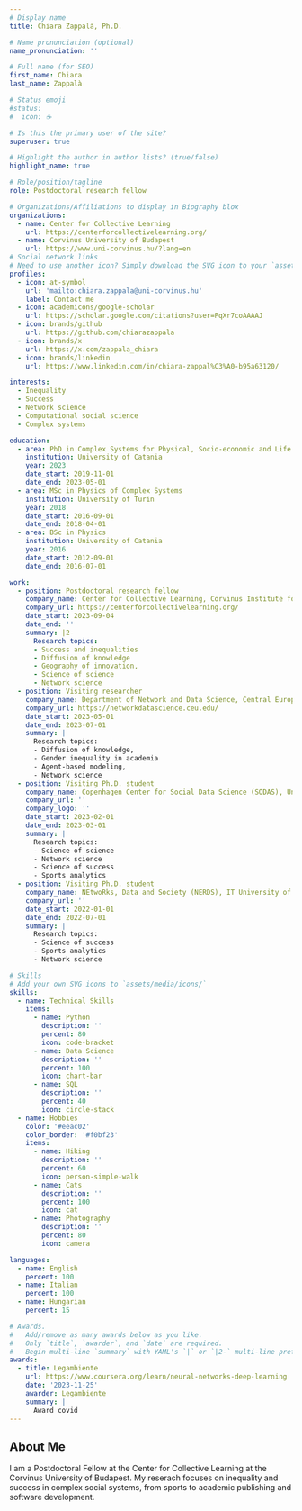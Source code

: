 ```yaml
---
# Display name
title: Chiara Zappalà, Ph.D.

# Name pronunciation (optional)
name_pronunciation: ''

# Full name (for SEO)
first_name: Chiara
last_name: Zappalà

# Status emoji
#status:
#  icon: ☕️

# Is this the primary user of the site?
superuser: true

# Highlight the author in author lists? (true/false)
highlight_name: true

# Role/position/tagline
role: Postdoctoral research fellow

# Organizations/Affiliations to display in Biography blox
organizations:
  - name: Center for Collective Learning
    url: https://centerforcollectivelearning.org/
  - name: Corvinus University of Budapest
    url: https://www.uni-corvinus.hu/?lang=en
# Social network links
# Need to use another icon? Simply download the SVG icon to your `assets/media/icons/` folder.
profiles:
  - icon: at-symbol
    url: 'mailto:chiara.zappala@uni-corvinus.hu'
    label: Contact me
  - icon: academicons/google-scholar
    url: https://scholar.google.com/citations?user=PqXr7coAAAAJ
  - icon: brands/github
    url: https://github.com/chiarazappala  
  - icon: brands/x
    url: https://x.com/zappala_chiara
  - icon: brands/linkedin
    url: https://www.linkedin.com/in/chiara-zappal%C3%A0-b95a63120/

interests:
  - Inequality
  - Success
  - Network science
  - Computational social science
  - Complex systems

education:
  - area: PhD in Complex Systems for Physical, Socio-economic and Life Sciences
    institution: University of Catania
    year: 2023
    date_start: 2019-11-01
    date_end: 2023-05-01
  - area: MSc in Physics of Complex Systems
    institution: University of Turin
    year: 2018
    date_start: 2016-09-01
    date_end: 2018-04-01
  - area: BSc in Physics
    institution: University of Catania
    year: 2016
    date_start: 2012-09-01
    date_end: 2016-07-01

work:
  - position: Postdoctoral research fellow
    company_name: Center for Collective Learning, Corvinus Institute for Advanced Studies, Corvinus University of Budapest
    company_url: https://centerforcollectivelearning.org/
    date_start: 2023-09-04
    date_end: ''
    summary: |2-
      Research topics:
      - Success and inequalities 
      - Diffusion of knowledge 
      - Geography of innovation,
      - Science of science
      - Network science
  - position: Visiting researcher
    company_name: Department of Network and Data Science, Central European University
    company_url: https://networkdatascience.ceu.edu/
    date_start: 2023-05-01
    date_end: 2023-07-01
    summary: |
      Research topics:
      - Diffusion of knowledge, 
      - Gender inequality in academia
      - Agent-based modeling,
      - Network science
  - position: Visiting Ph.D. student
    company_name: Copenhagen Center for Social Data Science (SODAS), University of Copenhagen
    company_url: ''
    company_logo: ''
    date_start: 2023-02-01
    date_end: 2023-03-01
    summary: |
      Research topics:
      - Science of science 
      - Network science
      - Science of success
      - Sports analytics
  - position: Visiting Ph.D. student
    company_name: NEtwoRks, Data and Society (NERDS), IT University of Copenhagen
    company_url: ''
    date_start: 2022-01-01
    date_end: 2022-07-01
    summary: |
      Research topics:
      - Science of success
      - Sports analytics
      - Network science

# Skills
# Add your own SVG icons to `assets/media/icons/`
skills:
  - name: Technical Skills
    items:
      - name: Python
        description: ''
        percent: 80
        icon: code-bracket
      - name: Data Science
        description: ''
        percent: 100
        icon: chart-bar
      - name: SQL
        description: ''
        percent: 40
        icon: circle-stack
  - name: Hobbies
    color: '#eeac02'
    color_border: '#f0bf23'
    items:
      - name: Hiking
        description: ''
        percent: 60
        icon: person-simple-walk
      - name: Cats
        description: ''
        percent: 100
        icon: cat
      - name: Photography
        description: ''
        percent: 80
        icon: camera

languages:
  - name: English
    percent: 100
  - name: Italian
    percent: 100
  - name: Hungarian
    percent: 15

# Awards.
#   Add/remove as many awards below as you like.
#   Only `title`, `awarder`, and `date` are required.
#   Begin multi-line `summary` with YAML's `|` or `|2-` multi-line prefix and indent 2 spaces below.
awards:
  - title: Legambiente
    url: https://www.coursera.org/learn/neural-networks-deep-learning
    date: '2023-11-25'
    awarder: Legambiente
    summary: |
      Award covid
---
```


## About Me

I am a Postdoctoral Fellow at the Center for Collective Learning at the Corvinus University of Budapest. My reserach focuses on inequality and success in complex social systems, from sports to academic publishing and software development. 

